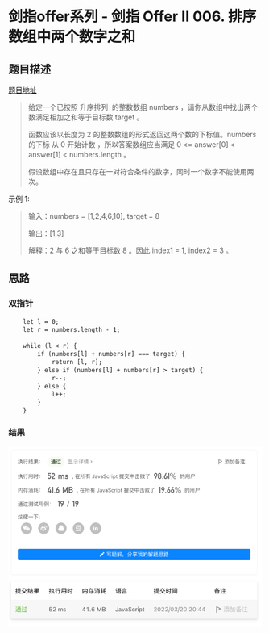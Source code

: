 # 剑指offer系列 - 剑指 Offer II 006. 排序数组中两个数字之和

## 题目描述
[题目地址](https://leetcode-cn.com/problems/kLl5u1/)
> 给定一个已按照 升序排列  的整数数组 numbers ，请你从数组中找出两个数满足相加之和等于目标数 target 。
> 
>函数应该以长度为 2 的整数数组的形式返回这两个数的下标值。numbers 的下标 从 0 开始计数 ，所以答案数组应当满足 0 <= answer[0] < answer[1] < numbers.length 。
>
> 假设数组中存在且只存在一对符合条件的数字，同时一个数字不能使用两次。


示例 1:

> 输入：numbers = [1,2,4,6,10], target = 8
>
> 输出：[1,3]
> 
> 解释：2 与 6 之和等于目标数 8 。因此 index1 = 1, index2 = 3 。

## 思路

### 双指针

```
    let l = 0;
    let r = numbers.length - 1;

    while (l < r) {
        if (numbers[l] + numbers[r] === target) {
            return [l, r];
        } else if (numbers[l] + numbers[r] > target) {
            r--;
        } else {
            l++;
        }
    }
```

### 结果
![运行结果](offer6.png)

